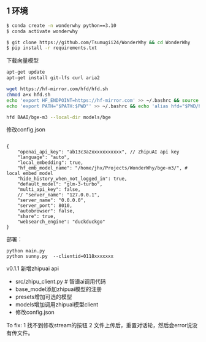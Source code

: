 ## 1  环境

```bash
$ conda create -n wonderwhy python==3.10 
$ conda activate wonderwhy
```


```bash
$ git clone https://github.com/Tsumugii24/WonderWhy && cd WonderWhy
$ pip install -r requirements.txt
```


下载向量模型

```bash
apt-get update 
apt-get install git-lfs curl aria2

wget https://hf-mirror.com/hfd/hfd.sh
chmod a+x hfd.sh
echo 'export HF_ENDPOINT=https://hf-mirror.com' >> ~/.bashrc && source ~/.bashrc
echo 'export PATH="$PATH:$PWD"' >> ~/.bashrc && echo 'alias hfd="$PWD/hfd.sh"' >> ~/.bashrc && source ~/.bashrc

hfd BAAI/bge-m3 --local-dir models/bge
```


修改config.json
```

{
    "openai_api_key": "ab13c3a2xxxxxxxxxxx", // ZhipuAI api key
    "language": "auto",
    "local_embedding": true, 
    "hf_emb_model_name": "/home/jhx/Projects/WonderWhy/bge-m3/", # local embed model
    "hide_history_when_not_logged_in": true,
    "default_model": "glm-3-turbo",
    "multi_api_key": false,
    // "server_name": "127.0.0.1",
    "server_name": "0.0.0.0",
    "server_port": 8010,
    "autobrowser": false,
    "share": true,
    "websearch_engine": "duckduckgo"
}
```


部署：

```shell
python main.py
python sunny.py  --clientid=0118xxxxxxx
```


v0.1.1 新增zhipuai api

- src/zhipu_client.py # 智谱ai调用代码
- base_model添加zhipuai模型的注册
- presets增加可选的模型
- models增加调用zhipuai模型client
- 修改config.json

To fix: 
1 找不到修改stream的按钮
2 文件上传后，重置对话轮，然后会error说没有传文件。